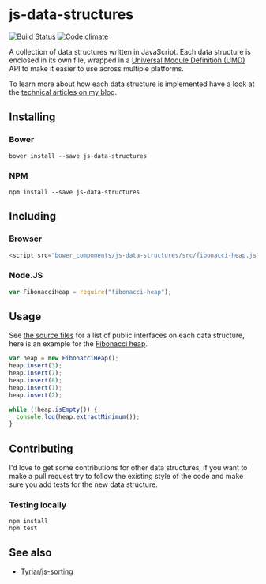 # js-data-structures

[![Build Status](https://secure.travis-ci.org/Tyriar/js-data-structures.png)](http://travis-ci.org/Tyriar/js-data-structures)
[![Code climate](https://codeclimate.com/github/Tyriar/js-data-structures.png)](https://codeclimate.com/github/Tyriar/js-data-structures)

A collection of data structures written in JavaScript. Each data structure is enclosed in its own file, wrapped in a [Universal Module Definition (UMD)][1] API to make it easier to use across multiple platforms.

To learn more about how each data structure is implemented have a look at the [technical articles on my blog][2].

## Installing

### Bower

```
bower install --save js-data-structures
```

### NPM

```
npm install --save js-data-structures
```

## Including

### Browser

```javascript
<script src="bower_components/js-data-structures/src/fibonacci-heap.js"></script>
```

### Node.JS

```javascript
var FibonacciHeap = require("fibonacci-heap");
```

## Usage

See [the source files][3] for a list of public interfaces on each data structure, here is an example for the [Fibonacci heap][5].

```javascript
var heap = new FibonacciHeap();
heap.insert(3);
heap.insert(7);
heap.insert(8);
heap.insert(1);
heap.insert(2);

while (!heap.isEmpty()) {
  console.log(heap.extractMinimum());
}
```


## Contributing

I'd love to get some contributions for other data structures, if you want to make a pull request try to follow the existing style of the code and make sure you add tests for the new data structure.

### Testing locally

```
npm install
npm test
```

## See also

* [Tyriar/js-sorting][4]



[1]: https://github.com/umdjs/umd/blob/master/returnExportsGlobal.js
[2]: http://www.growingwiththeweb.com/p/explore.html?t=Data%20structure
[3]: https://github.com/Tyriar/js-data-structures/tree/master/src
[4]: https://github.com/Tyriar/js-sorting
[5]: https://github.com/Tyriar/js-data-structures/blob/master/src/fibonacci-heap.js
